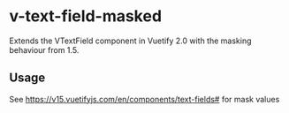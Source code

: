 # v-text-field-masked

Extends the VTextField component in Vuetify 2.0 with the masking behaviour from 1.5.

## Usage

See https://v15.vuetifyjs.com/en/components/text-fields# for mask values
